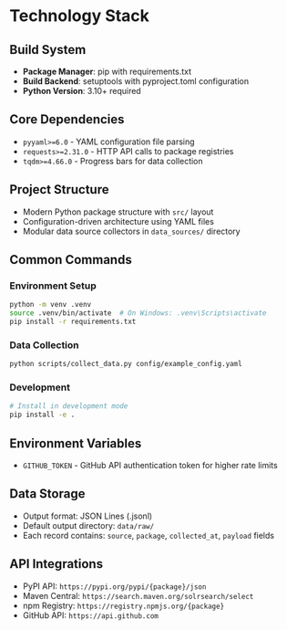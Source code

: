 # Technology Stack

## Build System
- **Package Manager**: pip with requirements.txt
- **Build Backend**: setuptools with pyproject.toml configuration
- **Python Version**: 3.10+ required

## Core Dependencies
- `pyyaml>=6.0` - YAML configuration file parsing
- `requests>=2.31.0` - HTTP API calls to package registries
- `tqdm>=4.66.0` - Progress bars for data collection

## Project Structure
- Modern Python package structure with `src/` layout
- Configuration-driven architecture using YAML files
- Modular data source collectors in `data_sources/` directory

## Common Commands

### Environment Setup
```bash
python -m venv .venv
source .venv/bin/activate  # On Windows: .venv\Scripts\activate
pip install -r requirements.txt
```

### Data Collection
```bash
python scripts/collect_data.py config/example_config.yaml
```

### Development
```bash
# Install in development mode
pip install -e .
```

## Environment Variables
- `GITHUB_TOKEN` - GitHub API authentication token for higher rate limits

## Data Storage
- Output format: JSON Lines (.jsonl)
- Default output directory: `data/raw/`
- Each record contains: `source`, `package`, `collected_at`, `payload` fields

## API Integrations
- PyPI API: `https://pypi.org/pypi/{package}/json`
- Maven Central: `https://search.maven.org/solrsearch/select`
- npm Registry: `https://registry.npmjs.org/{package}`
- GitHub API: `https://api.github.com`